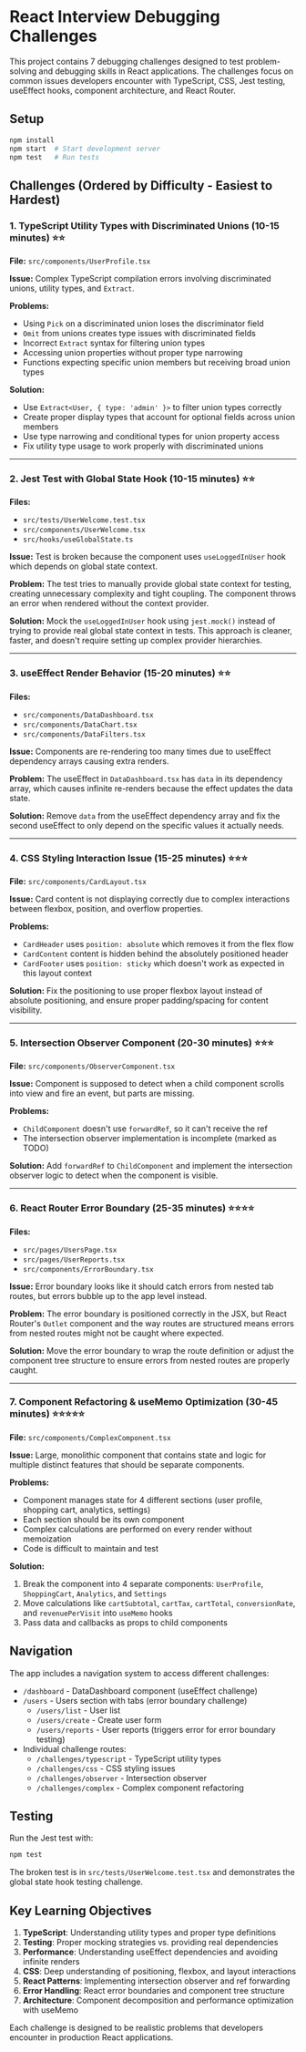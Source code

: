 # React Interview Debugging Challenges

This project contains 7 debugging challenges designed to test problem-solving and debugging skills in React applications. The challenges focus on common issues developers encounter with TypeScript, CSS, Jest testing, useEffect hooks, component architecture, and React Router.

## Setup

```bash
npm install
npm start  # Start development server
npm test   # Run tests
```

## Challenges (Ordered by Difficulty - Easiest to Hardest)

### 1. TypeScript Utility Types with Discriminated Unions (10-15 minutes) ⭐⭐
**File:** `src/components/UserProfile.tsx`

**Issue:** Complex TypeScript compilation errors involving discriminated unions, utility types, and `Extract`.

**Problems:**
- Using `Pick` on a discriminated union loses the discriminator field
- `Omit` from unions creates type issues with discriminated fields  
- Incorrect `Extract` syntax for filtering union types
- Accessing union properties without proper type narrowing
- Functions expecting specific union members but receiving broad union types

**Solution:** 
- Use `Extract<User, { type: 'admin' }>` to filter union types correctly
- Create proper display types that account for optional fields across union members
- Use type narrowing and conditional types for union property access
- Fix utility type usage to work properly with discriminated unions

---

### 2. Jest Test with Global State Hook (10-15 minutes) ⭐⭐
**Files:** 
- `src/tests/UserWelcome.test.tsx`
- `src/components/UserWelcome.tsx`
- `src/hooks/useGlobalState.ts`

**Issue:** Test is broken because the component uses `useLoggedInUser` hook which depends on global state context.

**Problem:** The test tries to manually provide global state context for testing, creating unnecessary complexity and tight coupling. The component throws an error when rendered without the context provider.

**Solution:** Mock the `useLoggedInUser` hook using `jest.mock()` instead of trying to provide real global state context in tests. This approach is cleaner, faster, and doesn't require setting up complex provider hierarchies.

---

### 3. useEffect Render Behavior (15-20 minutes) ⭐⭐
**Files:** 
- `src/components/DataDashboard.tsx`
- `src/components/DataChart.tsx`
- `src/components/DataFilters.tsx`

**Issue:** Components are re-rendering too many times due to useEffect dependency arrays causing extra renders.

**Problem:** The useEffect in `DataDashboard.tsx` has `data` in its dependency array, which causes infinite re-renders because the effect updates the data state.

**Solution:** Remove `data` from the useEffect dependency array and fix the second useEffect to only depend on the specific values it actually needs.

---

### 4. CSS Styling Interaction Issue (15-25 minutes) ⭐⭐⭐
**File:** `src/components/CardLayout.tsx`

**Issue:** Card content is not displaying correctly due to complex interactions between flexbox, position, and overflow properties.

**Problems:**
- `CardHeader` uses `position: absolute` which removes it from the flex flow
- `CardContent` content is hidden behind the absolutely positioned header
- `CardFooter` uses `position: sticky` which doesn't work as expected in this layout context

**Solution:** Fix the positioning to use proper flexbox layout instead of absolute positioning, and ensure proper padding/spacing for content visibility.

---

### 5. Intersection Observer Component (20-30 minutes) ⭐⭐⭐
**File:** `src/components/ObserverComponent.tsx`

**Issue:** Component is supposed to detect when a child component scrolls into view and fire an event, but parts are missing.

**Problems:**
- `ChildComponent` doesn't use `forwardRef`, so it can't receive the ref
- The intersection observer implementation is incomplete (marked as TODO)

**Solution:** Add `forwardRef` to `ChildComponent` and implement the intersection observer logic to detect when the component is visible.

---

### 6. React Router Error Boundary (25-35 minutes) ⭐⭐⭐⭐
**Files:**
- `src/pages/UsersPage.tsx`
- `src/pages/UserReports.tsx`
- `src/components/ErrorBoundary.tsx`

**Issue:** Error boundary looks like it should catch errors from nested tab routes, but errors bubble up to the app level instead.

**Problem:** The error boundary is positioned correctly in the JSX, but React Router's `Outlet` component and the way routes are structured means errors from nested routes might not be caught where expected.

**Solution:** Move the error boundary to wrap the route definition or adjust the component tree structure to ensure errors from nested routes are properly caught.

---

### 7. Component Refactoring & useMemo Optimization (30-45 minutes) ⭐⭐⭐⭐⭐
**File:** `src/components/ComplexComponent.tsx`

**Issue:** Large, monolithic component that contains state and logic for multiple distinct features that should be separate components.

**Problems:**
- Component manages state for 4 different sections (user profile, shopping cart, analytics, settings)
- Each section should be its own component
- Complex calculations are performed on every render without memoization
- Code is difficult to maintain and test

**Solution:** 
1. Break the component into 4 separate components: `UserProfile`, `ShoppingCart`, `Analytics`, and `Settings`
2. Move calculations like `cartSubtotal`, `cartTax`, `cartTotal`, `conversionRate`, and `revenuePerVisit` into `useMemo` hooks
3. Pass data and callbacks as props to child components

## Navigation

The app includes a navigation system to access different challenges:

- `/dashboard` - DataDashboard component (useEffect challenge)
- `/users` - Users section with tabs (error boundary challenge)
  - `/users/list` - User list
  - `/users/create` - Create user form  
  - `/users/reports` - User reports (triggers error for error boundary testing)
- Individual challenge routes:
  - `/challenges/typescript` - TypeScript utility types
  - `/challenges/css` - CSS styling issues
  - `/challenges/observer` - Intersection observer
  - `/challenges/complex` - Complex component refactoring

## Testing

Run the Jest test with:
```bash
npm test
```

The broken test is in `src/tests/UserWelcome.test.tsx` and demonstrates the global state hook testing challenge.

## Key Learning Objectives

1. **TypeScript**: Understanding utility types and proper type definitions
2. **Testing**: Proper mocking strategies vs. providing real dependencies
3. **Performance**: Understanding useEffect dependencies and avoiding infinite renders  
4. **CSS**: Deep understanding of positioning, flexbox, and layout interactions
5. **React Patterns**: Implementing intersection observer and ref forwarding
6. **Error Handling**: React error boundaries and component tree structure
7. **Architecture**: Component decomposition and performance optimization with useMemo

Each challenge is designed to be realistic problems that developers encounter in production React applications.
